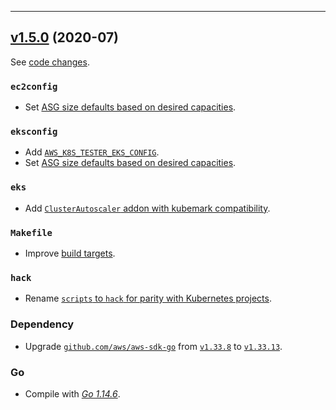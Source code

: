 
<hr>



## [v1.5.0](https://github.com/aws/aws-k8s-tester/releases/tag/v1.5.0) (2020-07)

See [code changes](https://github.com/aws/aws-k8s-tester/compare/v1.4.8...v1.5.0).

### `ec2config`

- Set [ASG size defaults based on desired capacities](https://github.com/aws/aws-k8s-tester/pull/140).

### `eksconfig`

- Add [`AWS_K8S_TESTER_EKS_CONFIG`](https://github.com/aws/aws-k8s-tester/pull/138).
- Set [ASG size defaults based on desired capacities](https://github.com/aws/aws-k8s-tester/pull/140).

### `eks`

- Add [`ClusterAutoscaler` addon with kubemark compatibility](https://github.com/aws/aws-k8s-tester/pull/137).

### `Makefile`

- Improve [build targets](https://github.com/aws/aws-k8s-tester/pull/135).

### `hack`

- Rename [`scripts` to `hack` for parity with Kubernetes projects](https://github.com/aws/aws-k8s-tester/pull/136).

### Dependency

- Upgrade [`github.com/aws/aws-sdk-go`](https://github.com/aws/aws-sdk-go/releases) from [`v1.33.8`](https://github.com/aws/aws-sdk-go/releases/tag/v1.33.8) to [`v1.33.13`](https://github.com/aws/aws-sdk-go/releases/tag/v1.33.13).

### Go

- Compile with [*Go 1.14.6*](https://golang.org/doc/devel/release.html#go1.14).



